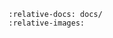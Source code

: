 <!-- markdownlint-disable MD041 -->
```{include} ../CONTRIBUTING.md
:relative-docs: docs/
:relative-images:
```
